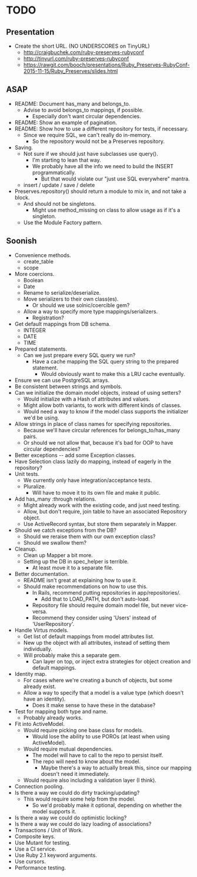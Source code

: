 TODO
====


Presentation
------------

* Create the short URL. (NO UNDERSCORES on TinyURL)
    * http://craigbuchek.com/ruby-preserves-rubyconf
    * http://tinyurl.com/ruby-preserves-rubyconf
    * https://rawgit.com/booch/presentations/Ruby_Preserves-RubyConf-2015-11-15/Ruby_Preserves/slides.html


ASAP
----

* README: Document has_many and belongs_to.
    * Advise to avoid belongs_to mappings, if possible.
        * Especially don't want circular dependencies.
* README: Show an example of pagination.
* README: Show how to use a different repository for tests, if necessary.
    * Since we require SQL, we can't really do in-memory.
        * So the repository would not be a Preserves repository.
* Saving.
    * Not sure if we should just have subclasses use query().
        * I'm starting to lean that way.
        * We probably have all the info we need to build the INSERT programmatically.
            * But that would violate our "just use SQL everywhere" mantra.
    * insert / update / save / delete
* Preserves.repository() should return a module to mix in, and not take a block.
    * And should not be singletons.
        * Might use method_missing on class to allow usage as if it's a singleton.
    * Use the Module Factory pattern.


Soonish
-------

* Convenience methods.
    * create_table
    * scope
* More coercions.
    * Boolean
    * Date
    * Rename to serialize/deserialize.
    * Move serializers to their own class(es).
        * Or should we use solnic/coercible gem?
    * Allow a way to specify more type mappings/serializers.
    	 * Registration?
* Get default mappings from DB schema.
    * INTEGER
    * DATE
    * TIME
* Prepared statements.
    * Can we just prepare every SQL query we run?
        * Have a cache mapping the SQL query string to the prepared statement.
            * Would obviously want to make this a LRU cache eventually.
* Ensure we can use PostgreSQL arrays.
* Be consistent between strings and symbols.
* Can we initialize the domain model objects, instead of using setters?
    * Would initialize with a Hash of attributes and values.
    * Might allow both variants, to work with different kinds of classes.
    * Would need a way to know if the model class supports the initializer we'd be using.
* Allow strings in place of class names for specifying repositories.
    * Because we'll have circular references for belongs_to/has_many pairs.
    * Or should we not allow that, because it's bad for OOP to have circular dependencies?
* Better exceptions -- add some Exception classes.
* Have Selection class lazily do mapping, instead of eagerly in the repository?
* Unit tests.
    * We currently only have integration/acceptance tests.
    * Pluralize.
        * Will have to move it to its own file and make it public.
* Add has_many :through relations.
    * Might already work with the existing code, and just need testing.
    * Allow, but don't require, join table to have an associated Repository object.
    * Use ActiveRecord syntax, but store them separately in Mapper.
* Should we catch exceptions from the DB?
    * Should we reraise them with our own exception class?
    * Should we swallow them?
* Cleanup.
    * Clean up Mapper a bit more.
    * Setting up the DB in spec_helper is terrible.
        * At least move it to a separate file.
* Better documentation.
    * README isn't great at explaining how to use it.
    * Should make recommendations on how to use this.
        * In Rails, recommend putting repositories in app/repositories/.
            * Add that to LOAD_PATH, but don't auto-load.
        * Repository file should require domain model file, but never vice-versa.
        * Recommend they consider using 'Users' instead of 'UserRepository'.
* Handle Virtus models.
    * Get list of default mappings from model attributes list.
    * New up the object with all attributes, instead of setting them individually.
    * Will probably make this a separate gem.
        * Can layer on top, or inject extra strategies for object creation and default mappings.
* Identity map.
    * For cases where we're creating a bunch of objects, but some already exist.
    * Allow a way to specify that a model is a value type (which doesn't have an identity).
        * Does it make sense to have these in the database?
* Test for mapping both type and name.
    * Probably already works.
* Fit into ActiveModel.
    * Would require picking one base class for models.
        * Would lose the ability to use POROs (at least when using ActiveModel).
    * Would require mutual dependencies.
        * The model will have to call to the repo to persist itself.
        * The repo will need to know about the model.
            * Maybe there's a way to actually break this, since our mapping doesn't need it immediately.
    * Would require also including a validation layer (I think).
* Connection pooling.
* Is there a way we could do dirty tracking/updating?
    * This would require some help from the model.
        * So we'd probably make it optional, depending on whether the model supports it.
* Is there a way we could do optimistic locking?
* Is there a way we could do lazy loading of associations?
* Transactions / Unit of Work.
* Composite keys.
* Use Mutant for testing.
* Use a CI service.
* Use Ruby 2.1 keyword arguments.
* Use cursors.
* Performance testing.
